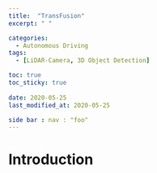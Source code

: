 ```yaml
---
title:  "TransFusion"
excerpt: " "

categories:
  - Autonomous Driving
tags:
  - [LiDAR-Camera, 3D Object Detection]

toc: true
toc_sticky: true
 
date: 2020-05-25
last_modified_at: 2020-05-25

side bar : nav : "foo"
---
```


# Introduction